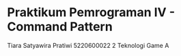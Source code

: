 # Praktikum Pemrograman IV - Command Pattern

Tiara Satyawira Pratiwi  5220600022
2 Teknologi Game A
